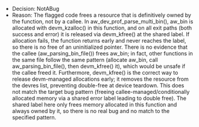 - Decision: NotABug
- Reason: The flagged code frees a resource that is definitively owned by the function, not by a callee. In aw_dev_prof_parse_multi_bin(), aw_bin is allocated with devm_kzalloc() in this function, and on all exit paths (both success and error) it is released via devm_kfree() at the shared label. If allocation fails, the function returns early and never reaches the label, so there is no free of an uninitialized pointer. There is no evidence that the callee (aw_parsing_bin_file()) frees aw_bin; in fact, other functions in the same file follow the same pattern (allocate aw_bin, call aw_parsing_bin_file(), then devm_kfree() it), which would be unsafe if the callee freed it. Furthermore, devm_kfree() is the correct way to release devm-managed allocations early; it removes the resource from the devres list, preventing double-free at device teardown. This does not match the target bug pattern (freeing callee-managed/conditionally allocated memory via a shared error label leading to double free). The shared label here only frees memory allocated in this function and always owned by it, so there is no real bug and no match to the specified pattern.
